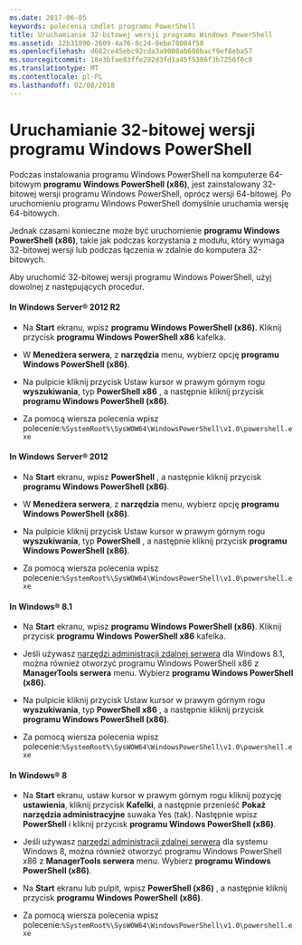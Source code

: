 ```yaml
---
ms.date: 2017-06-05
keywords: polecenia cmdlet programu PowerShell
title: Uruchamianie 32-bitowej wersji programu Windows PowerShell
ms.assetid: 12b31890-2609-4a76-8c24-0ebe78084f50
ms.openlocfilehash: d682ce45ebc92cda3a9008ab608bacf9ef8eba57
ms.sourcegitcommit: 18e3bfae83ffe282d3fd1a45f5386f3b7250f0c0
ms.translationtype: MT
ms.contentlocale: pl-PL
ms.lasthandoff: 02/08/2018
---
```

# <a name="starting-the-32-bit-version-of-windows-powershell"></a>Uruchamianie 32-bitowej wersji programu Windows PowerShell
Podczas instalowania programu Windows PowerShell na komputerze 64-bitowym **programu Windows PowerShell (x86)**, jest zainstalowany 32-bitowej wersji programu Windows PowerShell, oprócz wersji 64-bitowej. Po uruchomieniu programu Windows PowerShell domyślnie uruchamia wersję 64-bitowych.

Jednak czasami konieczne może być uruchomienie **programu Windows PowerShell (x86)**, takie jak podczas korzystania z modułu, który wymaga 32-bitowej wersji lub podczas łączenia w zdalnie do komputera 32-bitowych.

Aby uruchomić 32-bitowej wersji programu Windows PowerShell, użyj dowolnej z następujących procedur.

#### <a name="in-windows-server-2012-r2"></a>In Windows Server® 2012 R2

- Na **Start** ekranu, wpisz **programu Windows PowerShell (x86)**. Kliknij przycisk **programu Windows PowerShell x86** kafelka.

- W **Menedżera serwera**, z **narzędzia** menu, wybierz opcję **programu Windows PowerShell (x86)**.

- Na pulpicie kliknij przycisk Ustaw kursor w prawym górnym rogu **wyszukiwania**, typ **PowerShell x86** , a następnie kliknij przycisk **programu Windows PowerShell (x86)**.

- Za pomocą wiersza polecenia wpisz polecenie:`%SystemRoot%\SysWOW64\WindowsPowerShell\v1.0\powershell.exe`

#### <a name="in-windows-server-2012"></a>In Windows Server® 2012

- Na **Start** ekranu, wpisz **PowerShell** , a następnie kliknij przycisk **programu Windows PowerShell (x86)**.

- W **Menedżera serwera**, z **narzędzia** menu, wybierz opcję **programu Windows PowerShell (x86)**.

- Na pulpicie kliknij przycisk Ustaw kursor w prawym górnym rogu **wyszukiwania**, typ **PowerShell** , a następnie kliknij przycisk **programu Windows PowerShell (x86)**.

- Za pomocą wiersza polecenia wpisz polecenie:`%SystemRoot%\SysWOW64\WindowsPowerShell\v1.0\powershell.exe`

#### <a name="in-windows-81"></a>In Windows® 8.1

- Na **Start** ekranu, wpisz **programu Windows PowerShell (x86)**. Kliknij przycisk **programu Windows PowerShell x86** kafelka.

- Jeśli używasz [narzędzi administracji zdalnej serwera](http://go.microsoft.com/fwlink/?LinkID=304145) dla Windows 8.1, można również otworzyć programu Windows PowerShell x86 z **ManagerTools serwera** menu. Wybierz **programu Windows PowerShell (x86)**.

- Na pulpicie kliknij przycisk Ustaw kursor w prawym górnym rogu **wyszukiwania**, typ **PowerShell x86** , a następnie kliknij przycisk **programu Windows PowerShell (x86)**.
   
- Za pomocą wiersza polecenia wpisz polecenie:`%SystemRoot%\SysWOW64\WindowsPowerShell\v1.0\powershell.exe`

#### <a name="in-windows-8"></a>In Windows® 8

- Na **Start** ekranu, ustaw kursor w prawym górnym rogu kliknij pozycję **ustawienia**, kliknij przycisk **Kafelki**, a następnie przenieść **Pokaż narzędzia administracyjne** suwaka Yes (tak). Następnie wpisz **PowerShell** i kliknij przycisk **programu Windows PowerShell (x86)**.

- Jeśli używasz [narzędzi administracji zdalnej serwera](http://www.microsoft.com/download/details.aspx?id=28972) dla systemu Windows 8, można również otworzyć programu Windows PowerShell x86 z **ManagerTools serwera** menu. Wybierz **programu Windows PowerShell (x86)**.

- Na **Start** ekranu lub pulpit, wpisz **PowerShell (x86)** , a następnie kliknij przycisk **programu Windows PowerShell (x86)**.

- Za pomocą wiersza polecenia wpisz polecenie:`%SystemRoot%\SysWOW64\WindowsPowerShell\v1.0\powershell.exe`

